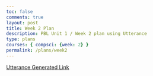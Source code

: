 ```yaml
---
toc: false
comments: true
layout: post
title: Week 2 Plan
description: PBL Unit 1 / Week 2 plan using Utterance
type: plans
courses: { compsci: {week: 2} }
permalink: /plans/week2
---
```


[Utterance Generated Link](https://github.com/nighthawkcoders/student/issues/15)


